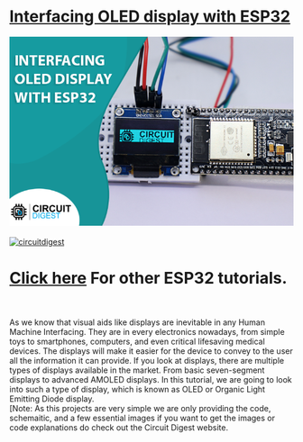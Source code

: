 
# [Interfacing OLED display with ESP32](https://circuitdigest.com/microcontroller-projects/)

<img src="https://github.com/Circuit-Digest/Basic-ESP32-Tutorials/blob/e85cd008840ff9243e949d8de8c4675c9ec71bc8/Interfacing%20OLED%20display%20with%20ESP32/2022-06-13.png" width="" alt="alt_text" title="image_tooltip">
<br>

<br>
<a href="https://circuitdigest.com/tags/ESP32"><img src="https://img.shields.io/static/v1?label=&labelColor=505050&message=ESP32 Tutorials Circuit Digest&color=%230076D6&style=social&logo=google-chrome&logoColor=%230076D6" alt="circuitdigest"/></a>
<br>

[<h1>Click here](https://circuitdigest.com/tags/ESP32) For other ESP32 tutorials.</h1>


<br>
<br>
As we know that visual aids like displays are inevitable in any Human Machine Interfacing. They are in every electronics nowadays, from simple toys to smartphones, computers, and even critical lifesaving medical devices. The displays will make it easier for the device to convey to the user all the information it can provide. If you look at displays, there are multiple types of displays available in the market. From basic seven-segment displays to advanced AMOLED displays. In this tutorial, we are going to look into such a type of display, which is known as OLED or Organic Light Emitting Diode display.
<br>
[Note: As this projects are very simple we are only providing the code, schemaitic, and a few essential images if you want to get the images or code explanations do check out the Circuit Digest website.
<br>
<br>
